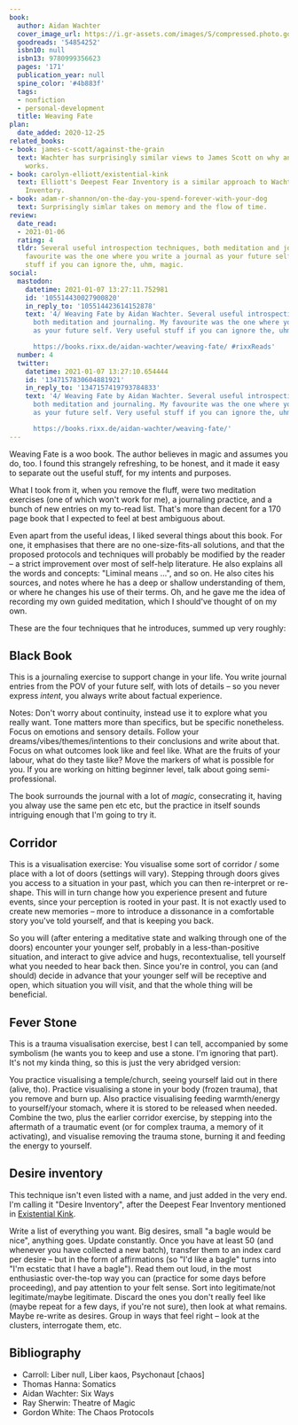 ```yaml
---
book:
  author: Aidan Wachter
  cover_image_url: https://i.gr-assets.com/images/S/compressed.photo.goodreads.com/books/1596911413l/54854252._SY475_.jpg
  goodreads: '54854252'
  isbn10: null
  isbn13: 9780999356623
  pages: '171'
  publication_year: null
  spine_color: '#4b883f'
  tags:
  - nonfiction
  - personal-development
  title: Weaving Fate
plan:
  date_added: 2020-12-25
related_books:
- book: james-c-scott/against-the-grain
  text: Wachter has surprisingly similar views to James Scott on why and how civilisation
    works.
- book: carolyn-elliott/existential-kink
  text: Elliott's Deepest Fear Inventory is a similar approach to Wachter's Desire
    Inventory.
- book: adam-r-shannon/on-the-day-you-spend-forever-with-your-dog
  text: Surprisingly simlar takes on memory and the flow of time.
review:
  date_read:
  - 2021-01-06
  rating: 4
  tldr: Several useful introspection techniques, both meditation and journaling. My
    favourite was the one where you write a journal as your future self. Very useful
    stuff if you can ignore the, uhm, magic.
social:
  mastodon:
    datetime: 2021-01-07 13:27:11.752981
    id: '105514430027900820'
    in_reply_to: '105514423614152878'
    text: '4/ Weaving Fate by Aidan Wachter. Several useful introspection techniques,
      both meditation and journaling. My favourite was the one where you write a journal
      as your future self. Very useful stuff if you can ignore the, uhm, magic.

      https://books.rixx.de/aidan-wachter/weaving-fate/ #rixxReads'
  number: 4
  twitter:
    datetime: 2021-01-07 13:27:10.654444
    id: '1347157830604881921'
    in_reply_to: '1347157419793784833'
    text: '4/ Weaving Fate by Aidan Wachter. Several useful introspection techniques,
      both meditation and journaling. My favourite was the one where you write a journal
      as your future self. Very useful stuff if you can ignore the, uhm, magic.

      https://books.rixx.de/aidan-wachter/weaving-fate/'
---
```


Weaving Fate is a woo book. The author believes in magic and assumes you do, too. I found this strangely refreshing, to
be honest, and it made it easy to separate out the useful stuff, for my intents and purposes.

What I took from it, when you remove the fluff, were two meditation exercises (one of which won't work for me), a
journaling practice, and a bunch of new entries on my to-read list. That's more than decent for a 170 page book that I
expected to feel at best ambiguous about.

Even apart from the useful ideas, I liked several things about this book. For one, it emphasises that there are no
one-size-fits-all solutions, and that the proposed protocols and techniques will probably be modified by the reader – a
strict improvement over most of self-help literature.  He also explains all the words and concepts: "Liminal means …",
and so on. He also cites his sources, and notes where he has a deep or shallow understanding of them, or where he
changes his use of their terms. Oh, and he gave me the idea of recording my own guided meditation, which I should've
thought of on my own.

These are the four techniques that he introduces, summed up very roughly:

## Black Book

This is a journaling exercise to support change in your life. You write journal entries from the POV of your future
self, with lots of details – so you never express *intent*, you always write about factual experience.

Notes: Don't worry about continuity, instead use it to explore what you really want.  Tone matters more than specifics,
but be specific nonetheless. Focus on emotions and sensory details. Follow your dreams/vibes/themes/intentions to their
conclusions and write about that.  Focus on what outcomes look like and feel like. What are the fruits of your labour,
what do they taste like?  Move the markers of what is possible for you. If you are working on hitting beginner level,
talk about going semi-professional.

The book surrounds the journal with a lot of *magic*, consecrating it, having you alway use the same pen etc etc, but
the practice in itself sounds intriguing enough that I'm going to try it.

## Corridor

This is a visualisation exercise: You visualise some sort of corridor / some place with a lot of doors (settings will
vary).  Stepping through doors gives you access to a situation in your past, which you can then re-interpret or
re-shape.  This will in turn change how you experience present and future events, since your perception is rooted in
your past.  It is not exactly used to create new memories – more to introduce a dissonance in a comfortable story you've
told yourself, and that is keeping you back.

So you will (after entering a meditative state and walking through one of the doors) encounter your younger self,
probably in a less-than-positive situation, and interact to give advice and hugs, recontextualise, tell yourself what
you needed to hear back then. Since you're in control, you can (and should) decide in advance that your younger self
will be receptive and open, which situation you will visit, and that the whole thing will be beneficial.

## Fever Stone

This is a trauma visualisation exercise, best I can tell, accompanied by some symbolism (he wants you to keep and use a
stone. I'm ignoring that part). It's not my kinda thing, so this is just the very abridged version:

You practice visualising a temple/church, seeing yourself laid out in there (alive, tho). Practice visualising a stone
in your body (frozen trauma), that you remove and burn up. Also practice visualising feeding warmth/energy to
yourself/your stomach, where it is stored to be released when needed. Combine the two, plus the earlier corridor
exercise, by stepping into the aftermath of a traumatic event (or for complex trauma, a memory of it activating), and
visualise removing the trauma stone, burning it and feeding the energy to yourself.

## Desire inventory

This technique isn't even listed with a name, and just added in the very end. I'm calling it "Desire Inventory", after
the Deepest Fear Inventory mentioned in [Existential Kink](https://books.rixx.de/carolyn-elliott/existential-kink/).

Write a list of everything you want. Big desires, small "a bagle would be nice", anything goes. Update constantly. Once
you have at least 50 (and whenever you have collected a new batch), transfer them to an index card per desire – but in
the form of affirmations (so "I'd like a bagle" turns into "I'm ecstatic that I have a bagle"). Read them out loud, in
the most enthusiastic over-the-top way you can (practice for some days before proceeding), and pay attention to your
felt sense.  Sort into legitimate/not legitimate/maybe legitimate. Discard the ones you don't really feel like (maybe
repeat for a few days, if you're not sure), then look at what remains. Maybe re-write as desires. Group in ways that
feel right – look at the clusters, interrogate them, etc.

## Bibliography

- Carroll: Liber null, Liber kaos, Psychonaut [chaos]
- Thomas Hanna: Somatics
- Aidan Wachter: Six Ways
- Ray Sherwin: Theatre of Magic
- Gordon White: The Chaos Protocols
